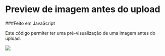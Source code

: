 # Preview de imagem antes do upload
###Feito em JavaScript
<p>Este código permiter ter uma pré-visualização de uma imagem antes do upload.</p>
<img src="https://user-images.githubusercontent.com/71949651/197409369-61cf955a-936d-429e-9e87-0a2d7f77656f.png"/>
